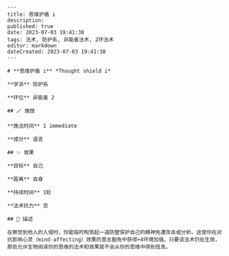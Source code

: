 
    ---
    title: 思维护盾 i
    description: 
    published: true
    date: 2023-07-03 19:41:38
    tags: 法术, 防护系, 异能者法术, 2环法术
    editor: markdown
    dateCreated: 2023-07-03 19:41:38
    ---

    # **思维护盾 i** *Thought shield i*

    **学派** 防护系 

    **环位** 异能者 2

    ## 🪄 施放

    **施法时间** 1 immediate

    **成分** 语言

    ## ✨ 效果 

    **目标** 自己 

    **距离** 自身  

    **持续时间** 1轮 

    **法术抗力** 否

    ## 📖 描述

    在察觉到他人的入侵时，你能临时构筑起一道防壁保护自己的精神免遭攻击或分析。这使你在对抗影响心灵（mind-affecting）效果的意志豁免中获得+4环境加值。只要该法术仍在生效，那些允许生物阅读你的思维的法术和效果就不会从你的思维中得到信息。
    